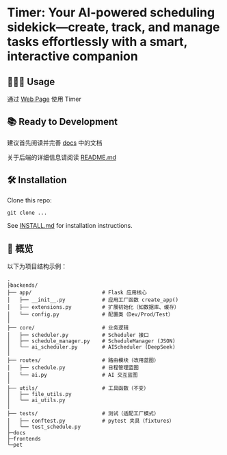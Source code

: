 # Timer: Your AI-powered scheduling sidekick—create, track, and manage tasks effortlessly with a smart, interactive companion

## 🧑🏻‍💻 Usage

通过 [Web Page](https://timer-frontends-a12f7h6lc-whizhous-projects-7cb8caf3.vercel.app) 使用 Timer

## 📚 Ready to Development

建议首先阅读并完善 [docs](/docs) 中的文档

关于后端的详细信息请阅读 [README.md](/backends/README.md)

## 🛠️ Installation

Clone this repo:

```
git clone ...
```

See [INSTALL.md](./INSTALL.md) for installation instructions.

## 📂 概览

以下为项目结构示例：

```
.
├backends/
├── app/                       # Flask 应用核心
│   ├── __init__.py            # 应用工厂函数 create_app()
│   ├── extensions.py          # 扩展初始化（如数据库、缓存）
│   └── config.py              # 配置类（Dev/Prod/Test）
│
├── core/                      # 业务逻辑
│   ├── scheduler.py           # Scheduler 接口
│   ├── schedule_manager.py    # ScheduleManager (JSON)
│   └── ai_scheduler.py        # AIScheduler (DeepSeek)
│
├── routes/                    # 路由模块（改用蓝图）
│   ├── schedule.py            # 日程管理蓝图
│   └── ai.py                  # AI 交互蓝图
│
├── utils/                     # 工具函数（不变）
│   ├── file_utils.py
│   └── ai_utils.py
│
├── tests/                     # 测试（适配工厂模式）
│   ├── conftest.py            # pytest 夹具（fixtures）
│   └── test_schedule.py
├─docs
├─frontends
└─pet
```
